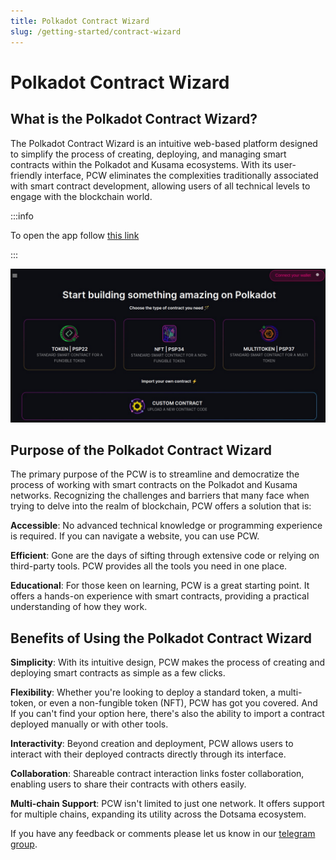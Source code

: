 ```yaml
---
title: Polkadot Contract Wizard
slug: /getting-started/contract-wizard
---
```


# Polkadot Contract Wizard 
## What is the Polkadot Contract Wizard?

The Polkadot Contract Wizard is an intuitive web-based platform designed to simplify the process of creating, deploying, and managing smart contracts within the Polkadot and Kusama ecosystems. With its user-friendly interface, PCW eliminates the complexities traditionally associated with smart contract development, allowing users of all technical levels to engage with the blockchain world.

:::info

To open the app follow [this link](https://contractwizard.xyz)

:::

![Contract Wizard Img](./assets/landing.png)

## Purpose of the Polkadot Contract Wizard

The primary purpose of the PCW is to streamline and democratize the process of working with smart contracts on the Polkadot and Kusama networks. Recognizing the challenges and barriers that many face when trying to delve into the realm of blockchain, PCW offers a solution that is:

**Accessible**: No advanced technical knowledge or programming experience is required. If you can navigate a website, you can use PCW.

**Efficient**: Gone are the days of sifting through extensive code or relying on third-party tools. PCW provides all the tools you need in one place.

**Educational**: For those keen on learning, PCW is a great starting point. It offers a hands-on experience with smart contracts, providing a practical understanding of how they work.

## Benefits of Using the Polkadot Contract Wizard

**Simplicity**: With its intuitive design, PCW makes the process of creating and deploying smart contracts as simple as a few clicks.

**Flexibility**: Whether you're looking to deploy a standard token, a multi-token, or even a non-fungible token (NFT), PCW has got you covered. And If you can't find your option here, there's also the ability to import a contract deployed manually or with other tools.

**Interactivity**: Beyond creation and deployment, PCW allows users to interact with their deployed contracts directly through its interface.

**Collaboration**: Shareable contract interaction links foster collaboration, enabling users to share their contracts with others easily.

**Multi-chain Support**: PCW isn't limited to just one network. It offers support for multiple chains, expanding its utility across the Dotsama ecosystem.

If you have any feedback or comments please let us know in our [telegram group](https://t.me/+u5M4K7vKfbQxZjMx).